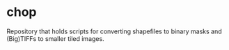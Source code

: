 # chop
Repository that holds scripts for converting shapefiles to binary masks and (Big)TIFFs to smaller tiled images.
